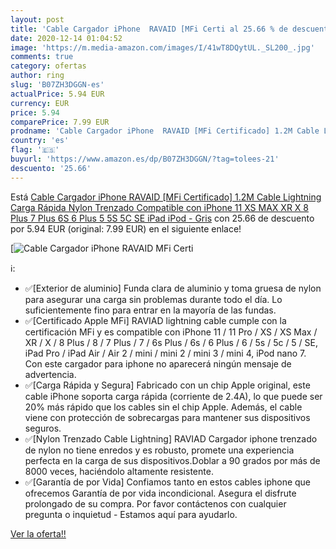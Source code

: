 ```yaml
---
layout: post
title: 'Cable Cargador iPhone  RAVAID [MFi Certi al 25.66 % de descuento'
date: 2020-12-14 01:04:52
image: 'https://m.media-amazon.com/images/I/41wT8DQytUL._SL200_.jpg'
comments: true
category: ofertas
author: ring
slug: 'B07ZH3DGGN-es'
actualPrice: 5.94 EUR
currency: EUR
price: 5.94
comparePrice: 7.99 EUR
prodname: 'Cable Cargador iPhone  RAVAID [MFi Certificado] 1.2M Cable Lightning Carga Rápida Nylon Trenzado Compatible con iPhone 11 XS MAX XR X 8 Plus 7 Plus 6S 6 Plus 5 5S 5C SE iPad iPod - Gris'
country: 'es'
flag: '🇪🇸'
buyurl: 'https://www.amazon.es/dp/B07ZH3DGGN/?tag=tolees-21'
descuento: '25.66'
---
```


Está [Cable Cargador iPhone  RAVAID [MFi Certificado] 1.2M Cable Lightning Carga Rápida Nylon Trenzado Compatible con iPhone 11 XS MAX XR X 8 Plus 7 Plus 6S 6 Plus 5 5S 5C SE iPad iPod - Gris](https://www.amazon.es/dp/B07ZH3DGGN/?tag=tolees-21) con 25.66 de descuento por 5.94 EUR (original: 7.99 EUR) en el siguiente enlace!

[![Cable Cargador iPhone  RAVAID [MFi Certi](https://m.media-amazon.com/images/I/41wT8DQytUL._SL200_.jpg)](https://www.amazon.es/dp/B07ZH3DGGN/?tag=tolees-21)

ℹ️:

- ✅[Exterior de aluminio] Funda clara de aluminio y toma gruesa de nylon para asegurar una carga sin problemas durante todo el día. Lo suficientemente fino para entrar en la mayoría de las fundas.
- ✅[Certificado Apple MFi] RAVIAD lightning cable cumple con la certificación MFi y es compatible con iPhone 11 / 11 Pro / XS / XS Max / XR / X / 8 Plus / 8 / 7 Plus / 7 / 6s Plus / 6s / 6 Plus / 6 / 5s / 5c / 5 / SE, iPad Pro / iPad Air / Air 2 / mini / mini 2 / mini 3 / mini 4, iPod nano 7. Con este cargador para iphone no aparecerá ningún mensaje de advertencia.
- ✅[Carga Rápida y Segura] Fabricado con un chip Apple original, este cable iPhone soporta carga rápida (corriente de 2.4A), lo que puede ser 20% más rápido que los cables sin el chip Apple. Además, el cable viene con protección de sobrecargas para mantener sus dispositivos seguros.
- ✅[Nylon Trenzado Cable Lightning] RAVIAD Cargador iphone trenzado de nylon no tiene enredos y es robusto, promete una experiencia perfecta en la carga de sus dispositivos.Doblar a 90 grados por más de 8000 veces, haciéndolo altamente resistente.
- ✅[Garantía de por Vida] Confiamos tanto en estos cables iphone que ofrecemos Garantía de por vida incondicional. Asegura el disfrute prolongado de su compra. Por favor contáctenos con cualquier pregunta o inquietud - Estamos aquí para ayudarlo.

[Ver la oferta!!](https://www.amazon.es/dp/B07ZH3DGGN/?tag=tolees-21)
